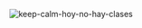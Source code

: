 
![keep-calm-hoy-no-hay-clases](https://github.com/CodeSystem2022/InfinityCode-4to-Semestre/assets/103860123/2d8f9ce6-a0f0-4ec5-9640-2340798c858d)
